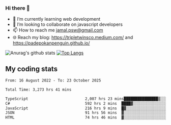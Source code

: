 ### Hi there 👋

<!--
**padepokanpenguin/padepokanpenguin** is a ✨ _special_ ✨ repository because its `README.md` (this file) appears on your GitHub profile.
-->

- 🌱 I’m currently learning  web development
- 👯 I’m looking to collaborate on javascript developers
- 📫 How to reach me jamal.psw@gmail.com
- 🌐 Reach my blog:
   https://tripletwinsco.medium.com/ and
   https://padepokanpenguin.github.io/

![Anurag's github stats](https://github-readme-stats.vercel.app/api?username=padepokanpenguin&count_private=true&disable_animations=false&show_icons=true&theme=default)
[![Top Langs](https://github-readme-stats.vercel.app/api/top-langs/?username=padepokanpenguin&theme=default&layout=compact)](https://github.com/padepokanpenguin)

## My coding stats

<!--START_SECTION:waka-->

```txt
From: 16 August 2022 - To: 23 October 2025

Total Time: 3,273 hrs 41 mins

TypeScript                         2,007 hrs 23 mins███████████████▒░░░░░░░░░   61.32 %
C#                                 592 hrs 2 mins  ████▓░░░░░░░░░░░░░░░░░░░░   18.08 %
JavaScript                         216 hrs 9 mins  █▓░░░░░░░░░░░░░░░░░░░░░░░   06.60 %
JSON                               91 hrs 56 mins  ▓░░░░░░░░░░░░░░░░░░░░░░░░   02.81 %
HTML                               74 hrs 46 mins  ▓░░░░░░░░░░░░░░░░░░░░░░░░   02.28 %
```

<!--END_SECTION:waka-->



